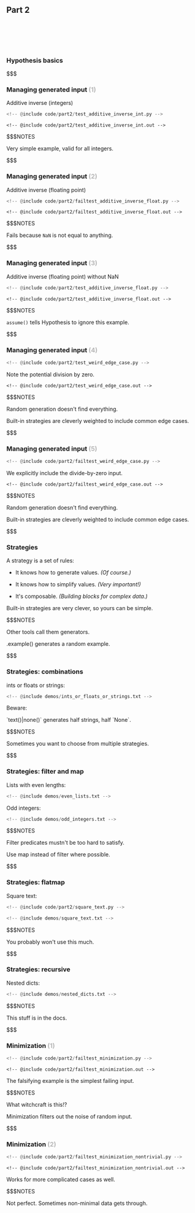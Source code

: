## Part 2

<br/>
<br/>
<br/>
<br/>

### Hypothesis basics

$$$

### Managing generated input <span style="opacity: 0.3">(1)</span>

Additive inverse (integers)

```python
<!-- @include code/part2/test_additive_inverse_int.py -->
```

```pytestresult
<!-- @include code/part2/test_additive_inverse_int.out -->
```
<!--{_class="fragment"}-->

$$$NOTES

Very simple example, valid for all integers.

$$$

### Managing generated input <span style="opacity: 0.3">(2)</span>

Additive inverse (floating point)

```python
<!-- @include code/part2/failtest_additive_inverse_float.py -->
```

```pytestresult
<!-- @include code/part2/failtest_additive_inverse_float.out -->
```
<!--{_class="fragment"}-->

$$$NOTES

Fails because `NaN` is not equal to anything.

$$$

### Managing generated input <span style="opacity: 0.3">(3)</span>

Additive inverse (floating point) without NaN

```python
<!-- @include code/part2/test_additive_inverse_float.py -->
```

```pytestresult
<!-- @include code/part2/test_additive_inverse_float.out -->
```
<!--{_class="fragment"}-->

$$$NOTES

`assume()` tells Hypothesis to ignore this example.

$$$

### Managing generated input <span style="opacity: 0.3">(4)</span>

```python
<!-- @include code/part2/test_weird_edge_case.py -->
```

Note the potential division by zero.

```pytestresult
<!-- @include code/part2/test_weird_edge_case.out -->
```
<!--{_class="fragment"}-->

$$$NOTES

Random generation doesn't find everything.

Built-in strategies are cleverly weighted to include common edge cases.

$$$

### Managing generated input <span style="opacity: 0.3">(5)</span>

```python
<!-- @include code/part2/failtest_weird_edge_case.py -->
```

We explicitly include the divide-by-zero input.

```pytestresult
<!-- @include code/part2/failtest_weird_edge_case.out -->
```
<!--{_class="fragment"}-->

$$$NOTES

Random generation doesn't find everything.

Built-in strategies are cleverly weighted to include common edge cases.

$$$

### Strategies

A strategy is a set of rules:

* It knows how to generate values. <!--{_class="fragment"}-->
  *(Of course.)* <!--{_class="fragment"}-->

* It knows how to simplify values. <!--{_class="fragment"}-->
  *(Very important!)* <!--{_class="fragment"}-->

* It's composable. <!--{_class="fragment"}-->
  *(Building blocks for complex data.)* <!--{_class="fragment"}-->

Built-in strategies are very clever, so yours can be simple.
<!--{_class="fragment"}-->

$$$NOTES

Other tools call them generators.

.example() generates a random example.

$$$

### Strategies: combinations

ints or floats or strings:

```python
<!-- @include demos/ints_or_floats_or_strings.txt -->
```

Beware:
<!--{_class="fragment" data-fragment-index="1"}-->

<span class="fragment" data-fragment-index="1">
`text()|none()` generates half strings, half `None`.
</span>

$$$NOTES

Sometimes you want to choose from multiple strategies.

$$$

### Strategies: filter and map

Lists with even lengths:

```python
<!-- @include demos/even_lists.txt -->
```

Odd integers:
<!--{_class="fragment" data-fragment-index="1"}-->

```python
<!-- @include demos/odd_integers.txt -->
```
<!--{_class="fragment" data-fragment-index="1"}-->

$$$NOTES

Filter predicates mustn't be too hard to satisfy.

Use map instead of filter where possible.

$$$

### Strategies: flatmap

Square text:

```python
<!-- @include code/part2/square_text.py -->
```

```python
<!-- @include demos/square_text.txt -->
```

$$$NOTES

You probably won't use this much.

$$$

### Strategies: recursive

Nested dicts:

```python
<!-- @include demos/nested_dicts.txt -->
```

$$$NOTES

This stuff is in the docs.

$$$

### Minimization <span style="opacity: 0.3">(1)</span>

```python
<!-- @include code/part2/failtest_minimization.py -->
```

```pytestresult
<!-- @include code/part2/failtest_minimization.out -->
```
<!--{_class="fragment"}-->

The falsifying example is the simplest failing input.
<!--{_class="fragment"}-->

$$$NOTES

What witchcraft is this!?

Minimization filters out the noise of random input.

$$$

### Minimization <span style="opacity: 0.3">(2)</span>

```python
<!-- @include code/part2/failtest_minimization_nontrivial.py -->
```

```pytestresult
<!-- @include code/part2/failtest_minimization_nontrivial.out -->
```

Works for more complicated cases as well.

$$$NOTES

Not perfect. Sometimes non-minimal data gets through.
